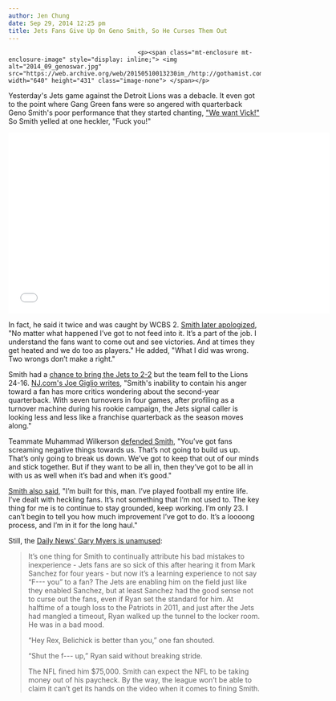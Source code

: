 ```yaml
---
author: Jen Chung
date: Sep 29, 2014 12:25 pm
title: Jets Fans Give Up On Geno Smith, So He Curses Them Out
---
```


	
										<p><span class="mt-enclosure mt-enclosure-image" style="display: inline;"> <img alt="2014_09_genoswar.jpg" src="https://web.archive.org/web/20150510013230im_/http://gothamist.com/attachments/jen/2014_09_genoswar.jpg" width="640" height="431" class="image-none"> </span></p>

<p>Yesterday&apos;s Jets game against the Detroit Lions was a debacle. It even got to the point where Gang Green fans were so angered with quarterback Geno Smith&apos;s poor performance that they started chanting, <a href="https://web.archive.org/web/20150510013230/http://gothamist.com/2014/03/21/ny_jets_sign_michael_vick_release_m.php">&quot;We want Vick!&quot; </a> So Smith yelled at one heckler, &quot;Fuck you!&quot; </p>

<p><iframe width="640" height="360" src="//web.archive.org/web/20150510013230if_/http://www.youtube.com/embed/hzzBwjbXYcQ" frameborder="0" allowfullscreen></iframe></p>

<p>In fact, he said it twice and was caught by WCBS 2. <a href="https://web.archive.org/web/20150510013230/http://www.nydailynews.com/sports/football/jets/jets-qb-geno-smith-yells-f-fan-loss-lions-article-1.1955964">Smith later apologized</a>, &quot;No matter what happened I&#x2019;ve got to not feed into it. It&#x2019;s a part of the job. I understand the fans want to come out and see victories. And at times they get heated and we do too as players.&quot; He added, &quot;What I did was wrong. Two wrongs don&#x2019;t make a right.&quot;</p>

<p>Smith had a <a href="https://web.archive.org/web/20150510013230/http://nypost.com/2014/09/28/want-to-quell-the-calls-for-vick-theres-one-thing-to-do-geno/">chance to bring the Jets to 2-2</a> but the team fell to the Lions 24-16. <a href="https://web.archive.org/web/20150510013230/http://www.nj.com/jets/index.ssf/2014/09/nj_sports_now_geno_smith_looking_less_and_less_like_jets_franchise_quarterback_video.html">NJ.com&apos;s Joe Giglio writes</a>, &quot;Smith&apos;s inability to contain his anger toward a fan has more critics wondering about the second-year quarterback. With seven turnovers in four games, after profiling as a turnover machine during his rookie campaign, the Jets signal caller is looking less and less like a franchise quarterback as the season moves along.&quot;</p>

<p>Teammate Muhammad Wilkerson <a href="https://web.archive.org/web/20150510013230/http://nypost.com/2014/09/29/its-ugly-and-rex-ryan-is-in-trouble/">defended Smith</a>, &quot;You&#x2019;ve got fans screaming negative things towards us. That&#x2019;s not going to build us up. That&#x2019;s only going to break us down. We&#x2019;ve got to keep that out of our minds and stick together. But if they want to be all in, then they&#x2019;ve got to be all in with us as well when it&#x2019;s bad and when it&#x2019;s good.&quot;</p>

<p><a href="https://web.archive.org/web/20150510013230/http://nypost.com/2014/09/28/gang-pilot-must-get-bleeping-act-together-2/">Smith also said</a>, &quot;I&#x2019;m built for this, man. I&#x2019;ve played football my entire life. I&#x2019;ve dealt with heckling fans. It&#x2019;s not something that I&#x2019;m not used to. The key thing for me is to continue to stay grounded, keep working. I&#x2019;m only 23. I can&#x2019;t begin to tell you how much improvement I&#x2019;ve got to do. It&#x2019;s a loooong process, and I&#x2019;m in it for the long haul.&quot;</p>

<p>Still, the <a href="https://web.archive.org/web/20150510013230/http://www.nydailynews.com/sports/football/jets/myers-swear-time-jets-coach-rex-ryan-bench-geno-smith-article-1.1956257">Daily News&apos; Gary Myers is unamused</a>:</p><blockquote>It&#x2019;s one thing for Smith to continually attribute his bad mistakes to inexperience - Jets fans are so sick of this after hearing it from Mark Sanchez for four years - but now it&#x2019;s a learning experience to not say &#x201C;F--- you&#x201D; to a fan? The Jets are enabling him on the field just like they enabled Sanchez, but at least Sanchez had the good sense not to curse out the fans, even if Ryan set the standard for him. At halftime of a tough loss to the Patriots in 2011, and just after the Jets had mangled a timeout, Ryan walked up the tunnel to the locker room. He was in a bad mood.<p></p>

<p>&#x201C;Hey Rex, Belichick is better than you,&#x201D; one fan shouted.</p>

<p>&#x201C;Shut the f--- up,&#x201D; Ryan said without breaking stride.</p>

<p>The NFL fined him $75,000. Smith can expect the NFL to be taking money out of his paycheck. By the way, the league won&#x2019;t be able to claim it can&#x2019;t get its hands on the video when it comes to fining Smith.</p></blockquote><p></p>					
										
									
				
